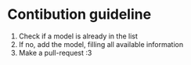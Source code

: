 # Contibution guideline

1. Check if a model is already in the list
2. If no, add the model, filling all available information
3. Make a pull-request :3 
